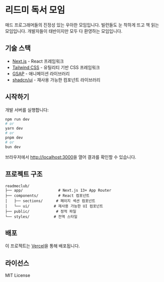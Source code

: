 # 리드미 독서 모임

매드 프로그래머들의 진정성 있는 우아한 모임입니다.
빌런들도 눈 착하게 뜨고 책 읽는 모임입니다. 
개발자들이 태반이지만 모두 다 환영하는 모임입니다.

## 기술 스택

- [Next.js](https://nextjs.org) - React 프레임워크
- [Tailwind CSS](https://tailwindcss.com) - 유틸리티 기반 CSS 프레임워크
- [GSAP](https://greensock.com/gsap/) - 애니메이션 라이브러리
- [shadcn/ui](https://ui.shadcn.com) - 재사용 가능한 컴포넌트 라이브러리

## 시작하기

개발 서버를 실행합니다:

```bash
npm run dev
# or
yarn dev
# or
pnpm dev
# or
bun dev
```

브라우저에서 [http://localhost:3000](http://localhost:3000)을 열어 결과를 확인할 수 있습니다.

## 프로젝트 구조

```
readmeclub/
├── app/                # Next.js 13+ App Router
├── components/         # React 컴포넌트
│   ├── sections/      # 페이지 섹션 컴포넌트
│   └── ui/           # 재사용 가능한 UI 컴포넌트
├── public/            # 정적 파일
└── styles/           # 전역 스타일
```

## 배포

이 프로젝트는 [Vercel](https://vercel.com)을 통해 배포됩니다.

## 라이선스

MIT License
